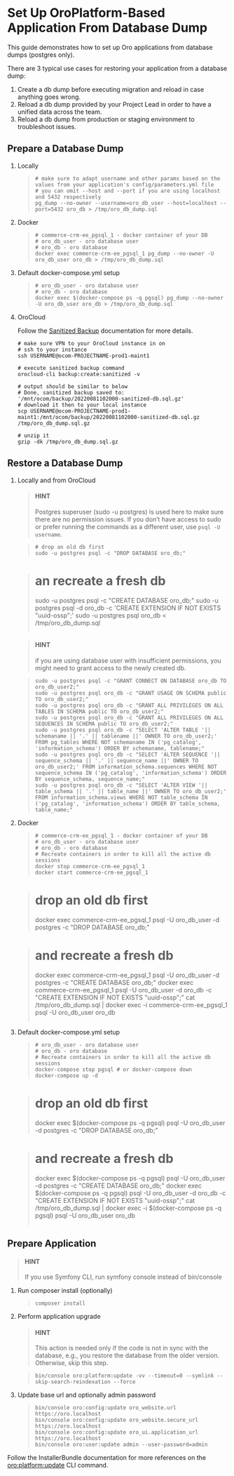 <a id="setup-from-db-dump"></a>

# Set Up OroPlatform-Based Application From Database Dump

This guide demonstrates how to set up Oro applications from database dumps (postgres only).

There are 3 typical use cases for restoring your application from a database dump:

1. Create a db dump before executing migration and reload in case anything goes wrong.
2. Reload a db dump provided by your Project Lead in order to have a unified data across the team.
3. Reload a db dump from production or staging environment to troubleshoot issues.

## Prepare a Database Dump

1. Locally
   > ```none
   > # make sure to adapt username and other params based on the values from your application's config/parameters.yml file
   > # you can omit --host and --port if you are using localhost and 5432 respectively
   > pg_dump --no-owner --username=oro_db_user --host=localhost --port=5432 oro_db > /tmp/oro_db_dump.sql
   > ```
2. Docker
   > ```none
   > # commerce-crm-ee_pgsql_1 - docker container of your DB
   > # oro_db_user - oro database user
   > # oro_db - oro database
   > docker exec commerce-crm-ee_pgsql_1 pg_dump --no-owner -U oro_db_user oro_db > /tmp/oro_db_dump.sql
   > ```
3. Default docker-compose.yml setup
   > ```none
   > # oro_db_user - oro database user
   > # oro_db - oro database
   > docker exec $(docker-compose ps -q pgsql) pg_dump --no-owner -U oro_db_user oro_db > /tmp/oro_db_dump.sql
   > ```

1. OroCloud

   Follow the <a href="https://doc.oroinc.com/cloud/maintenance/basic-use/#sanitized-backup" target="_blank">Sanitized Backup</a> documentation for more details.
   ```none
   # make sure VPN to your OroCloud instance in on
   # ssh to your instance
   ssh USERNAME@ocom-PROJECTNAME-prod1-maint1

   # execute sanitized backup command
   orocloud-cli backup:create:sanitized -v

   # output should be similar to below
   # Done, sanitized backup saved to: '/mnt/ocom/backup/20220081102000-sanitized-db.sql.gz'
   # download it then to your local instance
   scp USERNAME@ocom-PROJECTNAME-prod1-maint1:/mnt/ocom/backup/20220081102000-sanitized-db.sql.gz /tmp/oro_db_dump.sql.gz

   # unzip it
   gzip -dk /tmp/oro_db_dump.sql.gz
   ```

## Restore a Database Dump

<a id="setup-from-db-dump-restore-local-cloud"></a>
1. Locally and from OroCloud
   > #### HINT
   > Postgres superuser (sudo -u postgres) is used here to make sure there are no permission issues. If you don’t have access to sudo or prefer running the commands as a different user, use `psql -U username`.

   > ```none
   > # drop an old db first
   > sudo -u postgres psql -c "DROP DATABASE oro_db;"

   > # an recreate a fresh db
   > sudo -u postgres psql -c "CREATE DATABASE oro_db;"
   > sudo -u postgres psql -d oro_db -c 'CREATE EXTENSION IF NOT EXISTS "uuid-ossp";'
   > sudo -u postgres psql oro_db < /tmp/oro_db_dump.sql
   > ```

   > #### HINT
   > if you are using database user with insufficient permissions, you might need to grant access to the newly created db.

   > ```none
   > sudo -u postgres psql -c "GRANT CONNECT ON DATABASE oro_db TO oro_db_user2;"
   > sudo -u postgres psql oro_db -c "GRANT USAGE ON SCHEMA public TO oro_db_user2;"
   > sudo -u postgres psql oro_db -c "GRANT ALL PRIVILEGES ON ALL TABLES IN SCHEMA public TO oro_db_user2;"
   > sudo -u postgres psql oro_db -c "GRANT ALL PRIVILEGES ON ALL SEQUENCES IN SCHEMA public TO oro_db_user2;"
   > sudo -u postgres psql oro_db -c "SELECT 'ALTER TABLE '|| schemaname || '.' || tablename ||' OWNER TO oro_db_user2;' FROM pg_tables WHERE NOT schemaname IN ('pg_catalog', 'information_schema') ORDER BY schemaname, tablename;"
   > sudo -u postgres psql oro_db -c "SELECT 'ALTER SEQUENCE '|| sequence_schema || '.' || sequence_name ||' OWNER TO oro_db_user2;' FROM information_schema.sequences WHERE NOT sequence_schema IN ('pg_catalog', 'information_schema') ORDER BY sequence_schema, sequence_name;"
   > sudo -u postgres psql oro_db -c "SELECT 'ALTER VIEW '|| table_schema || '.' || table_name ||' OWNER TO oro_db_user2;' FROM information_schema.views WHERE NOT table_schema IN ('pg_catalog', 'information_schema') ORDER BY table_schema, table_name;"
   > ```
2. Docker
   > ```none
   > # commerce-crm-ee_pgsql_1 - docker container of your DB
   > # oro_db_user - oro database user
   > # oro_db - oro database
   > # Recreate containers in order to kill all the active db sessions
   > docker stop commerce-crm-ee_pgsql_1
   > docker start commerce-crm-ee_pgsql_1

   > # drop an old db first
   > docker exec commerce-crm-ee_pgsql_1 psql -U oro_db_user -d postgres -c "DROP DATABASE oro_db;"

   > # and recreate a fresh db
   > docker exec commerce-crm-ee_pgsql_1 psql -U oro_db_user -d postgres -c "CREATE DATABASE oro_db;"
   > docker exec commerce-crm-ee_pgsql_1 psql -U oro_db_user -d oro_db -c "CREATE EXTENSION IF NOT EXISTS \"uuid-ossp\";"
   > cat /tmp/oro_db_dump.sql | docker exec -i commerce-crm-ee_pgsql_1 psql -U oro_db_user oro_db
   > ```
3. Default docker-compose.yml setup
   > ```none
   > # oro_db_user - oro database user
   > # oro_db - oro database
   > # Recreate containers in order to kill all the active db sessions
   > docker-compose stop pgsql # or docker-compose down
   > docker-compose up -d

   > # drop an old db first
   > docker exec $(docker-compose ps -q pgsql) psql -U oro_db_user -d postgres -c "DROP DATABASE oro_db;"

   > # and recreate a fresh db
   > docker exec $(docker-compose ps -q pgsql) psql -U oro_db_user -d postgres -c "CREATE DATABASE oro_db;"
   > docker exec $(docker-compose ps -q pgsql) psql -U oro_db_user -d oro_db -c "CREATE EXTENSION IF NOT EXISTS \"uuid-ossp\";"
   > cat /tmp/oro_db_dump.sql | docker exec -i $(docker-compose ps -q pgsql) psql -U oro_db_user oro_db
   > ```

## Prepare Application

> #### HINT
> If you use Symfony CLI, run symfony console instead of bin/console
1. Run composer install (optionally)
   > ```none
   > composer install
   > ```
2. Perform application upgrade
   > #### HINT
   > This action is needed only if the code is not in sync with the database, e.g., you restore the database from the older version. Otherwise, skip this step.

   > ```none
   > bin/console oro:platform:update -vv --timeout=0 --symlink --skip-search-reindexation --force
   > ```
3. Update base url and optionally admin password
   > ```none
   > bin/console oro:config:update oro_website.url https://oro.localhost
   > bin/console oro:config:update oro_website.secure_url https://oro.localhost
   > bin/console oro:config:update oro_ui.application_url https://oro.localhost
   > bin/console oro:user:update admin --user-password=admin
   > ```

Follow the InstallerBundle documentation for more references on the [oro:platform:update](../../../bundles/platform/InstallerBundle/commands.md#installer-bundle-commands-oro-platform-update) CLI command.

